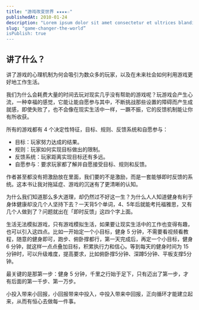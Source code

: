 ```yaml
---
title: "游戏改变世界 ★★★★☆"
publishedAt: 2010-01-24
description: "Lorem ipsum dolor sit amet consectetur et ultrices blandit neque ege"
slug: "game-changer-the-world”
isPublish: true
---
```


## 讲了什么？

讲了游戏的心理机制为何会吸引为数众多的玩家，以及在未来社会如何利用游戏更好地工作生活。

我们为什么会耗费大量的时间去玩对现实几乎没有帮助的游戏呢？玩游戏会产生心流，一种幸福的感觉，它能让能自愿参与其中，不断挑战那些设置的障碍而产生成就感，即使失败了，也不会像在现实生活中一样，一蹶不振，它的反馈机制能让你有所收获。

所有的游戏都有 4 个决定性特征，目标、规则、反馈系统和自愿参与：
* 目标：玩家努力达成的结果。
* 规则：玩家如何实现目标做出的限制。
* 反馈系统：玩家距离实现目标还有多远。
* 自愿参与：要求玩家都了解并自愿接受目标、规则和反馈。

作者甚至都没有把激励放在里面，我们要的不是激励，而是一套能够即时反馈的系统。这本书让我对拖延症、游戏的沉迷有了更清晰的认知。

为什么我们知道那么多大道理，却仍然过不好这一生？为什么人人知道健身有利于身体健康却没几个人坚持下去？一天背5个单词，4、5年后就能考托福雅思，又有几个人做到了？问题就出在「即时反馈」这四个字上面。

生活无法模拟游戏，只有游戏模拟生活，如果要让现实生活中的工作也变得有趣，也可以引入这四点。比如一开始定一个小目标，健身 5 分钟，不需要看视频看教程，随意的健身即可，跑步、俯卧撑都行，第一天完成后，再定一个小目标，健身 6 分钟，就这样一点点叠加目标，积累执行力和信心。等到每天的健身时间为 15 分钟时，可以升级难度，提高要求，比如俯卧撑5分钟、深蹲5分钟、平板支撑5分钟。

最关键的是那第一步：健身 5 分钟，千里之行始于足下，只有迈出了第一步，才有后面的第一千步、第一万步。

小投入带来小回报，小回报带来中投入，中投入带来中回报，正向循环才能建立起来，从而有恒心去做每一件事。
